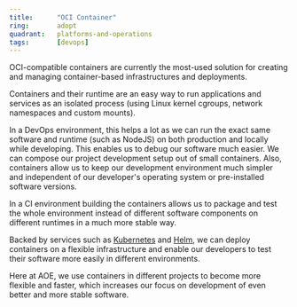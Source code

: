 ```yaml
---
title:      "OCI Container"
ring:       adopt
quadrant:   platforms-and-operations
tags:       [devops]
---
```


OCI-compatible containers are currently the most-used solution for creating and managing container-based infrastructures and deployments.

Containers and their runtime are an easy way to run applications and services as an isolated process (using Linux kernel cgroups, network namespaces and custom mounts).

In a DevOps environment, this helps a lot as we can run the exact same software and runtime (such as NodeJS) on both production and locally while developing. This enables us to debug our software much easier. We can compose our project development setup out of small containers. Also, containers allow us to keep our development environment much simpler and independent of our developer's operating system or pre-installed software versions.

In a CI environment building the containers allows us to package and test the whole environment instead of different software components on different runtimes in a much more stable way.

Backed by services such as [Kubernetes](/platforms-and-operations/kubernetes/) and [Helm](/platforms-and-operations/helm/), we can deploy containers on a flexible infrastructure and enable our developers to test their software more easily in different environments.

Here at AOE, we use containers in different projects to become more flexible and faster, which increases our focus on development of even better and more stable software.
